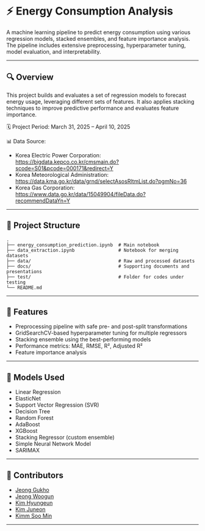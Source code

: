 # ⚡ Energy Consumption Analysis

A machine learning pipeline to predict energy consumption using various regression models, stacked ensembles, and feature importance analysis. The pipeline includes extensive preprocessing, hyperparameter tuning, model evaluation, and interpretability.

---

## 🔍 Overview

This project builds and evaluates a set of regression models to forecast energy usage, leveraging different sets of features. It also applies stacking techniques to improve predictive performance and evaluates feature importance.

🗓️ Project Period: March 31, 2025 – April 10, 2025

📊 Data Source: 
- Korea Electric Power Corporation: https://bigdata.kepco.co.kr/cmsmain.do?scode=S01&pcode=000171&redirect=Y
- Korea Meteorological Administration: https://data.kma.go.kr/data/grnd/selectAsosRltmList.do?pgmNo=36
- Korea Gas Corporation: https://www.data.go.kr/data/15049904/fileData.do?recommendDataYn=Y

---

## 📂 Project Structure
```
.
├── energy_consumption_prediction.ipynb  # Main notebook
├── data_extraction.ipynb                # Notebook for merging datasets 
├── data/                                # Raw and processed datasets
├── docs/                                # Supporting documents and presentations
├── test/                                # Folder for codes under testing
└── README.md
```

---

## 🚀 Features

- Preprocessing pipeline with safe pre- and post-split transformations
- GridSearchCV-based hyperparameter tuning for multiple regressors
- Stacking ensemble using the best-performing models
- Performance metrics: MAE, RMSE, R², Adjusted R²
- Feature importance analysis
---

## 🧪 Models Used
- Linear Regression
- ElasticNet
- Support Vector Regression (SVR)
- Decision Tree
- Random Forest
- AdaBoost
- XGBoost
- Stacking Regressor (custom ensemble)
- Simple Neural Network Model
- SARIMAX
---

## 👥 Contributors

- [Jeong Gukho](https://github.com/GUKHOJeong/)
- [Jeong Woogun]()
- [Kim Hyungeun](https://github.com/hyungeunkk)
- [Kim Juneon]()
- [Kimm Soo Min](https://github.com/somnio-kimm)
---
